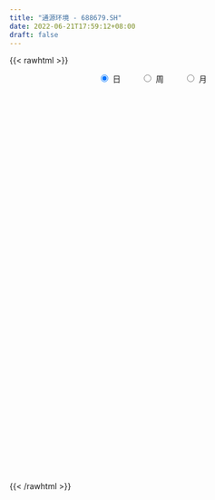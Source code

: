 ```yaml
---
title: "通源环境 - 688679.SH"
date: 2022-06-21T17:59:12+08:00
draft: false
---
```

{{< rawhtml >}}
    <div style="text-align: center">
        <label style="padding: 1rem;"><input style="margin-right: .5rem" type="radio" name="period" value="D" checked onclick="period_change(this)">日</label>
        <label style="padding: 1rem;"><input style="margin-right: .5rem" type="radio" name="period" value="W" onclick="period_change(this)">周</label>
        <label style="padding: 1rem;"><input style="margin-right: .5rem" type="radio" name="period" value="M" onclick="period_change(this)">月</label>
    </div>
    <div id="chart" style="height: 700px;"></div> 
    <script type="text/javascript">
        const D_v = [210421.75,141409.03,69163.29,59920.31,59890.1,43873.86,37596.3,35769.94,44585.38,20863.52,23689.23,18680.17,23020.24,21479.66,28678.52,22263.45,18392.09,14697.71,15498.28,21978.36,15554.16,14449.9,7567.28,10751.92,13869.45,31182.63,19318.74,17890.3,17299.1,10714.32,11448.35,10628.57,9254.75,13161.53,16269.56,19543.47,10636.14,10181.18,10940.44,42774.75,34049.39,52826.4,32880.69,25405.94,16676.42,18131.81,18466.68,10616.96,14693.81,19978.65,12815.43,51668.9,38217.1,26992.49,23115.31,46101.16,37328.39,25343.27,33399.04,29094.31,17939.21,13784.79,15456.77,16078.33,11734.24,15056.63,14569.37,15416.41,17504.71,16487.85,16310.69,7892.97,15695.67,10750.84,26997.11,33380.54,13766.02,16457.15,9647.1,12392.19,15103.77,13143.11,7084.81,34448.56,10305.05,8775.67,11846.86,10626.88,8715.14,9939.45,12169.17,11419.29,8902.23,6708.45,5914.62,6111.54,5717.4,5962.43,8317.52,11766.02,9796.05,6388.37,9453.16,20900.87,10143.77,12861.28,7979.85,12482.11,7646.17,10376.34,24337.0,11577.2,9269.64,7819.05,6152.76,13228.57,18226.63,14496.56,9274.21,12145.03,9297.87,7448.39,6480.9,6440.31,6967.69,4406.19,3695.57,5706.79,4482.47,7965.13,8458.3,10442.24,6005.87,10124.81,4881.64,8607.77,5810.54,8014.84,8736.85,10751.15,8140.99,6672.94,7330.86,5417.62,8251.6,6704.72,9399.3,7366.11,7217.54,5266.07,7685.77,8576.63,12641.67,9959.12,6493.37,7034.9,7323.81,8768.93,11108.6,14922.46,17175.13,10626.44,11228.79,9322.17,7304.96,8468.63,38111.17,19303.33,11931.37,15072.7,13052.61,14452.83,14872.14,11928.12,11119.21,32342.79,24151.61,12635.08,12543.54,13133.54,6269.8,26167.77,19365.23,18903.0,5511.07,7531.46,4393.07,6916.65,5281.09,6023.68,5180.88,3001.99,9253.96,3916.16,5904.77,3535.13,8730.31,4228.2,2589.08,3579.71,4798.65,7546.75,3197.41,5763.86,9365.56,4912.33,4379.49,3224.4,9903.53,4438.68,5061.47,10342.54,5542.14,8677.92,6443.72,6268.68,5987.09,8031.01,5445.94,8935.7,6099.46,5571.79,6191.28,4589.5,6888.5,8294.18,6658.19,5721.85,7884.0,5157.69,3870.17,5617.47,3091.65,4196.55,3907.13,4616.55,9536.91,6383.46,5716.58,6397.6,8749.55,5958.31,6206.57,3441.75,5414.55,4045.22,7335.39,9962.13,5871.97,5241.53,9077.89,6011.38,5011.49,3413.07,23657.74,9733.92,11007.56,7044.31,8655.89,7406.37,8270.45,5965.33,4618.64,5200.59,4633.04,6538.4,5280.44,7971.55,6743.45,4068.77,5429.16,3490.98,6944.1,6290.49,11622.37,14934.21,7968.7,9027.01,5795.38,6292.52,8141.14,3737.34,3636.72,3698.1,4410.9,3381.02,6482.97,7005.18,7663.43,6051.8,2962.29,6294.36,8018.2,7489.75,5016.17,6769.46,5983.76,4335.48,3491.47,5729.37,7290.14,6059.03,5896.58,3422.83,6764.15,7184.9,6398.33,5311.16,4816.61,4091.63,3773.19,3365.59,2427.41,2254.19,4224.35,2576.91,2808.01,3544.26,5592.19,5228.03,9268.82,6777.97,7629.51,3965.18,4089.32,3708.52,5266.94,2864.09,3155.37,3664.0,2696.37,2751.86,2305.05,1593.89,3147.71,1730.98,2649.23,3082.96,2780.73,3797.43,2626.67,3734.08,4525.59,4011.21,7315.33,12467.79,9152.15,4678.76,7132.99,4355.88,3079.25,7693.42,6761.82,6405.93,4647.28,3463.89,5450.48,3337.64]
const D_histogram = [0.0,-0.1882621083,-0.3291482374,-0.3868938003,-0.4320155513,-0.4307752188,-0.3887102243,-0.3721540674,-0.3952185782,-0.3803799125,-0.390196599,-0.366199591,-0.3239848407,-0.2437463304,-0.1343914791,-0.058162044,0.0145013412,0.0606657567,0.101702733,0.0950232444,0.0949456411,0.1000699925,0.1079581217,0.1213862026,0.1436877983,0.2026015698,0.2190098825,0.2010355122,0.1543366681,0.1076845624,0.0773017831,0.0764017772,0.0778996314,0.1093622975,0.1564313901,0.1817403614,0.1833732529,0.1837027786,0.1681013471,0.2029380201,0.2364671086,0.2866634974,0.3044549341,0.2715910548,0.2374372981,0.2043624766,0.1349413659,0.0747886647,0.0553369003,0.0616510877,0.0683271197,0.1315219697,0.1333553871,0.1263228947,0.1284922238,0.1723985652,0.1510637305,0.1368361642,0.052192408,0.0381359151,0.0019635493,-0.0366062275,-0.0503226186,-0.0744310764,-0.0672435633,-0.0457692746,-0.0169998887,-0.0208653615,-0.0104740022,-0.0248527817,-0.058413837,-0.0746639127,-0.1160560168,-0.1088691657,-0.0573226923,-0.0239399798,-0.0189536129,-0.0338982497,-0.0521782737,-0.0804061327,-0.1285223285,-0.1352347586,-0.1446921318,-0.2558763371,-0.3025175585,-0.3234389253,-0.3206620803,-0.2928737188,-0.2450924036,-0.2045949985,-0.1492598056,-0.1229230355,-0.0775717673,-0.0493065854,-0.0248236631,-0.0045764215,0.017708604,0.0407004702,0.0673045707,0.0952628948,0.0994129159,0.1086178733,0.1298337153,0.1609987201,0.1689574022,0.1609303388,0.1493194854,0.1510469519,0.1332582004,0.1230111539,0.120938785,0.1072305462,0.0573472526,0.0427957617,0.0293568275,0.0242727463,0.0386764046,0.0376479667,0.0326586848,0.0196303435,0.020070447,0.0014418997,-0.0083817797,-0.0236398408,-0.0382594511,-0.0375854216,-0.0298280105,-0.016693192,-0.00849654,0.0057672976,0.0205203444,0.023910866,0.0218618724,0.0062502539,-0.0100380708,-0.026511979,-0.0338818952,-0.0306148023,-0.0137621842,-0.014773563,-0.0211514691,-0.0349776981,-0.0673459394,-0.0718332413,-0.0590845329,-0.03606627,-0.0128411153,0.0099636581,0.0197995922,0.026051579,0.0417954569,0.0574626747,0.0804258692,0.0887060193,0.0884232368,0.0908829598,0.0685603066,0.0680945359,0.0671575651,0.0339124751,0.0452622383,0.0462126346,0.0551678228,0.0468470692,0.0318565636,0.0153133361,0.0362816354,0.0253345325,0.0204266622,0.0278110844,0.0360678201,0.0341454414,0.0443730633,0.0411571338,0.0219317059,0.037025688,0.0293587594,0.0390313867,0.0200473212,0.0057492859,-0.0099806269,0.0106153916,-0.0083890292,-0.0671532906,-0.0939978367,-0.1266558434,-0.1290481218,-0.1114127174,-0.0978493103,-0.1013660362,-0.0979421029,-0.0894859807,-0.0921549932,-0.090598068,-0.0888202386,-0.0810511184,-0.0805983144,-0.0826567426,-0.0700384488,-0.0538283232,-0.0520483989,-0.0631167827,-0.04513809,-0.0391489716,-0.0587683631,-0.062643768,-0.0537525075,-0.0410319901,-0.0111684397,0.0170509873,0.0459126213,0.0729209827,0.0933566643,0.1205140229,0.1304026131,0.13503365,0.1281606991,0.1256326383,0.1167395804,0.1110771243,0.1036541552,0.0952806061,0.0807894535,0.0560194774,0.0495902727,0.0548807115,0.0524363154,0.0438761475,0.0241733484,-0.0034502088,-0.0205425214,-0.0307294027,-0.0353458651,-0.0374246873,-0.0306987489,-0.0155458901,0.0079589533,0.0188557634,0.0180450144,0.0258519828,0.0341249568,0.0236714311,-0.0088744657,-0.0165268512,-0.0113285306,-0.0021513807,0.000747148,0.0167874794,0.036994832,0.0401632489,0.0477105964,0.0402674171,0.0371285815,0.0278330716,0.0565840079,0.0558532738,0.0429367717,0.0427451848,0.0159804082,0.0077500641,-0.0216346576,-0.0377999391,-0.0581476765,-0.0997011797,-0.1176789652,-0.1522163166,-0.1534939649,-0.1328700788,-0.1012115655,-0.0691710847,-0.0416040374,-0.0398891433,-0.0167244386,0.0142411418,0.0529076709,0.0814899222,0.0982384228,0.1039151619,0.0976506711,0.0884747146,0.0560552692,0.0374423935,0.0175245844,0.0092802302,0.0068490726,0.0024297591,-0.0113058585,-0.0269440596,-0.0575716347,-0.0933047869,-0.1001578626,-0.0978945858,-0.1210835343,-0.1606483976,-0.1518776171,-0.1358989695,-0.1076341601,-0.0729049903,-0.0453511296,-0.0210829616,-0.0115855067,-0.0022448656,0.0045984223,0.0024872575,0.00188856,0.0022649279,0.0006748495,0.0132502962,0.0072115751,-0.0012595498,-0.0203809667,-0.0119437664,-0.0147282007,-0.013517602,-0.0206846491,-0.0173635501,-0.0088795599,-0.001413136,-0.0185852199,-0.0234542759,-0.0796537587,-0.1234170603,-0.1421321048,-0.1585204283,-0.1339394067,-0.1057227252,-0.076465484,-0.0421718831,-0.0057850218,0.0140651644,0.0422613219,0.0658178649,0.0818906192,0.0813944712,0.0952426396,0.1043749937,0.114940355,0.1198444818,0.0900375455,0.0819513606,0.0768674264,0.0641839071,0.0644864872,0.07340384,0.0870860008,0.1283659884,0.149387507,0.1415908797,0.1228375379,0.0896235529,0.0699426077,0.0487672012,0.0308448779,0.0228506834,0.0099590556,0.0010326796,0.004629878,0.0069430136]
const D_fast = [0.0,-0.2353276353,-0.4585008239,-0.6129698368,-0.7660954756,-0.8725489479,-0.9276615094,-1.0041438694,-1.1260130248,-1.2062693371,-1.3136351734,-1.3811880631,-1.419969523,-1.4006675953,-1.3249106138,-1.2632216897,-1.1869329692,-1.1256021145,-1.0591394549,-1.0420631324,-1.0184043255,-0.9882624759,-0.9533848163,-0.9096101848,-0.8513866394,-0.7418224756,-0.6706616922,-0.6383771845,-0.6464918615,-0.6662228266,-0.6772801602,-0.6590797217,-0.6381069597,-0.5793037193,-0.4931267791,-0.4223827174,-0.3749065127,-0.3286512924,-0.3022273871,-0.216656209,-0.1240103435,-0.0021480802,0.0917570899,0.1267909743,0.1519965421,0.1700123398,0.1343265706,0.0928710355,0.0872534962,0.1089804555,0.1327382674,0.2288136099,0.2639858741,0.2885341053,0.3228264904,0.4098324732,0.4262635711,0.4462450458,0.3746493916,0.3701268774,0.334445399,0.2867240653,0.2604270196,0.2177107927,0.208087415,0.218119385,0.2426387987,0.2335569855,0.2413298443,0.2207378693,0.1725733548,0.137657301,0.0672511926,0.0472207523,0.0844365526,0.1118342702,0.1120822338,0.0886630346,0.0573384423,0.00900905,-0.0712377279,-0.1117588476,-0.1573892537,-0.3325425434,-0.4548131544,-0.5565942524,-0.6339829275,-0.6794129957,-0.6929047814,-0.703556126,-0.6855358845,-0.6899298733,-0.6639715468,-0.6480330113,-0.6297560048,-0.6106528685,-0.583940692,-0.5507737083,-0.5073434651,-0.4555694173,-0.4265661672,-0.3902067415,-0.3365324707,-0.2651177859,-0.2149197532,-0.1827142319,-0.156995214,-0.1175060094,-0.1019802109,-0.0814744689,-0.0533121415,-0.0402127438,-0.0757592243,-0.0796117748,-0.0857115021,-0.0847273967,-0.0606546373,-0.0522710834,-0.0490956942,-0.0572164496,-0.0517587344,-0.0700268067,-0.0819459311,-0.1031139524,-0.1272984254,-0.1360207513,-0.1357203428,-0.1267588223,-0.1206863054,-0.1049806434,-0.0850975105,-0.0757292724,-0.0723127979,-0.0863618529,-0.1051596953,-0.1282615982,-0.1441019882,-0.1484885959,-0.1350765239,-0.1397812934,-0.1514470668,-0.1740177204,-0.2232224465,-0.2456680587,-0.2476904835,-0.2336887881,-0.2136739123,-0.1883782243,-0.1735923921,-0.1608275106,-0.1346347685,-0.1046018821,-0.0615322202,-0.0310755653,-0.0092525386,0.0159279243,0.0107453477,0.0273032111,0.0431556316,0.0183886604,0.0410539831,0.0535575381,0.0763046819,0.0796956957,0.072669331,0.0599544375,0.0899931456,0.0853796759,0.0855784712,0.0999156644,0.1171893552,0.1238033368,0.1451242245,0.1521975785,0.1384550771,0.1628054811,0.1624782423,0.1819087163,0.1679364812,0.1550757673,0.1368506978,0.1601005642,0.1389988861,0.063446302,0.0131022968,-0.0512196708,-0.0858739796,-0.0960917546,-0.1069906751,-0.13584891,-0.1569105024,-0.1708258754,-0.1965336363,-0.217626228,-0.2380534582,-0.2505471177,-0.2702438923,-0.2929665061,-0.2978578246,-0.2951047798,-0.3063369552,-0.3331845347,-0.3264903644,-0.3302884889,-0.3645999712,-0.3841363181,-0.3886831845,-0.3862206647,-0.3591492242,-0.3266670503,-0.286327261,-0.241088654,-0.1973138062,-0.1400279419,-0.0975386985,-0.0591492491,-0.0339820253,-0.0051019265,0.0151899107,0.0372967358,0.0557873054,0.0712339078,0.0769401187,0.0661750119,0.0721433754,0.0911539921,0.1018186748,0.1042275438,0.0905680818,0.0620819724,0.0398540294,0.0219847975,0.0085318687,-0.0029031252,-0.003851874,0.0074145122,0.0329090939,0.0485198448,0.0522203495,0.0664903135,0.0832945268,0.0787588588,0.0439943457,0.0322102474,0.0345764353,0.04321574,0.0463010558,0.0665382569,0.0959943176,0.1092035467,0.1286785433,0.1313022183,0.137445528,0.1351082861,0.1780052243,0.1912378087,0.1890554995,0.1995502088,0.1767805342,0.1704877062,0.1356943201,0.1100790538,0.0751943972,0.0087155991,-0.0386819276,-0.1112733582,-0.1509244977,-0.1635181313,-0.1571625094,-0.1424147998,-0.1252487618,-0.1335061536,-0.1145225585,-0.0799966927,-0.0281032458,0.0208514861,0.0621595924,0.0938151219,0.1119632989,0.1249060211,0.1065003929,0.0972481157,0.0817114527,0.075787156,0.0750682665,0.0712563928,0.0546943106,0.0323200946,-0.0127003892,-0.0717597381,-0.1036522794,-0.1258626491,-0.1793224811,-0.2590494438,-0.2882480676,-0.3062441624,-0.304887893,-0.2883849708,-0.2721688926,-0.2531714649,-0.2465703867,-0.2377909621,-0.2297980685,-0.231287419,-0.2314139765,-0.2304713765,-0.2318927427,-0.2160047219,-0.2202405492,-0.2290265616,-0.2532432201,-0.2477919615,-0.2542584459,-0.2564272476,-0.268765457,-0.2697852455,-0.2635211454,-0.2564080055,-0.2782263943,-0.2889590193,-0.3650719418,-0.4396895085,-0.4939375791,-0.5499560097,-0.5588598398,-0.5570738395,-0.5469329694,-0.5231823393,-0.4882417335,-0.4648752562,-0.4261137682,-0.3861027589,-0.3495573498,-0.32970488,-0.2920460517,-0.2568199492,-0.2175194991,-0.1826542519,-0.1899518018,-0.1775501465,-0.1634172241,-0.1600547666,-0.1436305647,-0.116362252,-0.0809085909,-0.0075371062,0.050831289,0.0784323817,0.0903884244,0.0795803276,0.0773850343,0.0684014281,0.0581903244,0.0559088006,0.0455069367,0.0368387307,0.0415933985,0.0456422876]
const D_slow = [0.0,-0.0470655271,-0.1293525864,-0.2260760365,-0.3340799243,-0.441773729,-0.5389512851,-0.631989802,-0.7307944465,-0.8258894246,-0.9234385744,-1.0149884721,-1.0959846823,-1.1569212649,-1.1905191347,-1.2050596457,-1.2014343104,-1.1862678712,-1.1608421879,-1.1370863768,-1.1133499666,-1.0883324684,-1.061342938,-1.0309963874,-0.9950744378,-0.9444240453,-0.8896715747,-0.8394126967,-0.8008285296,-0.773907389,-0.7545819433,-0.735481499,-0.7160065911,-0.6886660167,-0.6495581692,-0.6041230789,-0.5582797656,-0.512354071,-0.4703287342,-0.4195942292,-0.360477452,-0.2888115777,-0.2126978442,-0.1448000805,-0.085440756,-0.0343501368,-0.0006147953,0.0180823709,0.0319165959,0.0473293678,0.0644111478,0.0972916402,0.130630487,0.1622112106,0.1943342666,0.2374339079,0.2751998405,0.3094088816,0.3224569836,0.3319909624,0.3324818497,0.3233302928,0.3107496382,0.2921418691,0.2753309782,0.2638886596,0.2596386874,0.254422347,0.2518038465,0.245590651,0.2309871918,0.2123212136,0.1833072094,0.156089918,0.1417592449,0.13577425,0.1310358468,0.1225612843,0.1095167159,0.0894151827,0.0572846006,0.023475911,-0.012697122,-0.0766662063,-0.1522955959,-0.2331553272,-0.3133208473,-0.386539277,-0.4478123778,-0.4989611275,-0.5362760789,-0.5670068377,-0.5863997796,-0.5987264259,-0.6049323417,-0.606076447,-0.601649296,-0.5914741785,-0.5746480358,-0.5508323121,-0.5259790831,-0.4988246148,-0.466366186,-0.426116506,-0.3838771554,-0.3436445707,-0.3063146994,-0.2685529614,-0.2352384113,-0.2044856228,-0.1742509266,-0.14744329,-0.1331064769,-0.1224075364,-0.1150683296,-0.109000143,-0.0993310419,-0.0899190502,-0.081754379,-0.0768467931,-0.0718291814,-0.0714687064,-0.0735641513,-0.0794741116,-0.0890389743,-0.0984353297,-0.1058923324,-0.1100656303,-0.1121897654,-0.110747941,-0.1056178549,-0.0996401384,-0.0941746703,-0.0926121068,-0.0951216245,-0.1017496192,-0.110220093,-0.1178737936,-0.1213143397,-0.1250077304,-0.1302955977,-0.1390400222,-0.1558765071,-0.1738348174,-0.1886059506,-0.1976225181,-0.2008327969,-0.1983418824,-0.1933919844,-0.1868790896,-0.1764302254,-0.1620645567,-0.1419580894,-0.1197815846,-0.0976757754,-0.0749550354,-0.0578149588,-0.0407913248,-0.0240019335,-0.0155238148,-0.0042082552,0.0073449035,0.0211368592,0.0328486265,0.0408127674,0.0446411014,0.0537115102,0.0600451434,0.0651518089,0.07210458,0.081121535,0.0896578954,0.1007511612,0.1110404447,0.1165233712,0.1257797932,0.133119483,0.1428773297,0.14788916,0.1493264814,0.1468313247,0.1494851726,0.1473879153,0.1305995926,0.1071001335,0.0754361726,0.0431741422,0.0153209628,-0.0091413648,-0.0344828738,-0.0589683995,-0.0813398947,-0.104378643,-0.12702816,-0.1492332196,-0.1694959993,-0.1896455779,-0.2103097635,-0.2278193757,-0.2412764565,-0.2542885563,-0.2700677519,-0.2813522744,-0.2911395173,-0.3058316081,-0.3214925501,-0.334930677,-0.3451886745,-0.3479807845,-0.3437180376,-0.3322398823,-0.3140096366,-0.2906704705,-0.2605419648,-0.2279413116,-0.1941828991,-0.1621427243,-0.1307345647,-0.1015496697,-0.0737803886,-0.0478668498,-0.0240466983,-0.0038493349,0.0101555345,0.0225531027,0.0362732805,0.0493823594,0.0603513963,0.0663947334,0.0655321812,0.0603965508,0.0527142002,0.0438777339,0.034521562,0.0268468748,0.0229604023,0.0249501406,0.0296640815,0.0341753351,0.0406383308,0.04916957,0.0550874277,0.0528688113,0.0487370985,0.0459049659,0.0453671207,0.0455539077,0.0497507776,0.0589994856,0.0690402978,0.0809679469,0.0910348012,0.1003169465,0.1072752145,0.1214212164,0.1353845349,0.1461187278,0.156805024,0.160800126,0.1627376421,0.1573289777,0.1478789929,0.1333420738,0.1084167788,0.0789970375,0.0409429584,0.0025694672,-0.0306480525,-0.0559509439,-0.0732437151,-0.0836447244,-0.0936170103,-0.0977981199,-0.0942378345,-0.0810109167,-0.0606384362,-0.0360788305,-0.01010004,0.0143126278,0.0364313065,0.0504451238,0.0598057221,0.0641868683,0.0665069258,0.068219194,0.0688266337,0.0660001691,0.0592641542,0.0448712455,0.0215450488,-0.0034944168,-0.0279680633,-0.0582389469,-0.0984010463,-0.1363704505,-0.1703451929,-0.1972537329,-0.2154799805,-0.2268177629,-0.2320885033,-0.23498488,-0.2355460964,-0.2343964908,-0.2337746765,-0.2333025365,-0.2327363045,-0.2325675921,-0.2292550181,-0.2274521243,-0.2277670118,-0.2328622534,-0.235848195,-0.2395302452,-0.2429096457,-0.248080808,-0.2524216955,-0.2546415855,-0.2549948695,-0.2596411744,-0.2655047434,-0.2854181831,-0.3162724482,-0.3518054744,-0.3914355814,-0.4249204331,-0.4513511144,-0.4704674854,-0.4810104562,-0.4824567116,-0.4789404205,-0.4683750901,-0.4519206238,-0.431447969,-0.4110993512,-0.3872886913,-0.3611949429,-0.3324598541,-0.3024987337,-0.2799893473,-0.2595015072,-0.2402846505,-0.2242386738,-0.208117052,-0.189766092,-0.1679945918,-0.1359030946,-0.0985562179,-0.063158498,-0.0324491135,-0.0100432253,0.0074424266,0.0196342269,0.0273454464,0.0330581173,0.0355478812,0.0358060511,0.0369635206,0.038699274]
const D_data = [['2020-12-25', 18.0, 19.02, 17.02, 22.8],['2020-12-28', 18.0, 16.07, 15.96, 18.18],['2020-12-29', 15.8, 15.55, 15.22, 16.09],['2020-12-30', 15.61, 15.74, 15.55, 16.25],['2020-12-31', 15.7, 15.25, 15.25, 15.88],['2021-01-04', 15.32, 15.31, 14.91, 15.42],['2021-01-05', 15.21, 15.54, 15.08, 15.7],['2021-01-06', 15.53, 14.99, 14.88, 15.53],['2021-01-07', 14.93, 14.07, 13.89, 15.0],['2021-01-08', 14.09, 14.1, 13.82, 14.35],['2021-01-11', 14.14, 13.37, 13.28, 14.14],['2021-01-12', 13.24, 13.39, 13.24, 13.63],['2021-01-13', 13.51, 13.37, 13.35, 13.74],['2021-01-14', 13.37, 13.79, 13.25, 13.94],['2021-01-15', 13.77, 14.35, 13.64, 14.48],['2021-01-18', 14.16, 14.19, 14.01, 14.45],['2021-01-19', 14.29, 14.36, 14.14, 14.43],['2021-01-20', 14.36, 14.21, 14.12, 14.43],['2021-01-21', 14.22, 14.28, 14.13, 14.37],['2021-01-22', 14.3, 13.69, 13.62, 14.33],['2021-01-25', 13.67, 13.67, 13.42, 13.8],['2021-01-26', 13.6, 13.67, 13.6, 14.09],['2021-01-27', 13.6, 13.67, 13.6, 13.88],['2021-01-28', 13.64, 13.74, 13.57, 14.01],['2021-01-29', 13.8, 13.91, 13.67, 13.93],['2021-02-01', 13.86, 14.59, 13.86, 14.86],['2021-02-02', 14.55, 14.3, 14.25, 14.65],['2021-02-03', 14.38, 13.91, 13.76, 14.38],['2021-02-04', 13.9, 13.4, 13.11, 13.9],['2021-02-05', 13.51, 13.14, 13.1, 13.58],['2021-02-08', 13.13, 13.1, 13.03, 13.32],['2021-02-09', 13.11, 13.34, 13.06, 13.38],['2021-02-10', 13.34, 13.33, 13.2, 13.44],['2021-02-18', 13.4, 13.77, 13.4, 13.79],['2021-02-19', 13.69, 14.19, 13.69, 14.23],['2021-02-22', 14.25, 14.16, 14.1, 14.56],['2021-02-23', 14.1, 14.0, 13.92, 14.18],['2021-02-24', 14.0, 14.06, 13.98, 14.34],['2021-02-25', 14.06, 13.89, 13.88, 14.2],['2021-02-26', 13.98, 14.66, 13.9, 15.1],['2021-03-01', 14.72, 14.95, 14.72, 15.3],['2021-03-02', 15.04, 15.55, 15.02, 15.87],['2021-03-03', 15.4, 15.53, 15.1, 15.8],['2021-03-04', 15.33, 15.06, 15.03, 15.67],['2021-03-05', 15.05, 15.05, 14.88, 15.19],['2021-03-08', 15.0, 15.05, 15.0, 15.34],['2021-03-09', 15.08, 14.45, 14.22, 15.15],['2021-03-10', 14.72, 14.3, 14.27, 14.84],['2021-03-11', 14.35, 14.65, 14.24, 14.69],['2021-03-12', 14.65, 14.99, 14.55, 15.38],['2021-03-15', 14.86, 15.09, 14.68, 15.12],['2021-03-16', 15.09, 16.08, 15.05, 16.43],['2021-03-17', 16.14, 15.61, 15.54, 16.29],['2021-03-18', 15.67, 15.61, 15.49, 15.91],['2021-03-19', 15.56, 15.84, 15.56, 16.12],['2021-03-22', 15.98, 16.64, 15.72, 16.87],['2021-03-23', 16.53, 16.05, 15.85, 16.54],['2021-03-24', 15.87, 16.2, 15.87, 16.55],['2021-03-25', 16.26, 15.17, 15.15, 16.38],['2021-03-26', 15.16, 15.87, 15.16, 15.99],['2021-03-29', 15.83, 15.52, 15.37, 16.05],['2021-03-30', 15.45, 15.32, 15.12, 15.55],['2021-03-31', 15.33, 15.5, 15.25, 15.76],['2021-04-01', 15.35, 15.26, 15.11, 15.7],['2021-04-02', 15.26, 15.59, 15.13, 15.59],['2021-04-06', 15.59, 15.84, 15.5, 15.97],['2021-04-07', 15.85, 16.08, 15.75, 16.13],['2021-04-08', 16.08, 15.76, 15.66, 16.18],['2021-04-09', 15.81, 15.98, 15.4, 16.27],['2021-04-12', 16.16, 15.68, 15.55, 16.25],['2021-04-13', 15.57, 15.31, 15.07, 15.8],['2021-04-14', 15.44, 15.37, 15.18, 15.48],['2021-04-15', 15.31, 14.85, 14.79, 15.33],['2021-04-16', 14.91, 15.3, 14.91, 15.31],['2021-04-19', 15.38, 15.97, 15.25, 16.19],['2021-04-20', 16.0, 15.96, 15.91, 16.43],['2021-04-21', 15.7, 15.71, 15.66, 16.0],['2021-04-22', 15.8, 15.43, 15.33, 15.85],['2021-04-23', 15.43, 15.28, 15.19, 15.64],['2021-04-26', 15.22, 14.99, 14.9, 15.28],['2021-04-27', 14.94, 14.46, 14.33, 14.95],['2021-04-28', 14.48, 14.73, 14.48, 14.87],['2021-04-29', 14.73, 14.54, 14.48, 14.73],['2021-04-30', 13.2, 12.77, 12.62, 13.63],['2021-05-06', 12.79, 12.91, 12.66, 13.11],['2021-05-07', 12.92, 12.77, 12.71, 13.02],['2021-05-10', 12.76, 12.72, 12.58, 12.88],['2021-05-11', 12.72, 12.82, 12.59, 12.88],['2021-05-12', 12.88, 13.0, 12.84, 13.04],['2021-05-13', 13.0, 12.9, 12.82, 13.03],['2021-05-14', 12.89, 13.13, 12.89, 13.18],['2021-05-17', 13.0, 12.8, 12.7, 13.02],['2021-05-18', 12.79, 13.07, 12.71, 13.09],['2021-05-19', 13.05, 12.92, 12.87, 13.12],['2021-05-20', 12.9, 12.9, 12.76, 12.98],['2021-05-21', 12.85, 12.87, 12.8, 13.03],['2021-05-24', 12.78, 12.93, 12.78, 13.07],['2021-05-25', 12.91, 13.0, 12.89, 13.03],['2021-05-26', 13.0, 13.14, 12.97, 13.24],['2021-05-27', 13.14, 13.29, 13.14, 13.31],['2021-05-28', 13.26, 13.08, 13.01, 13.33],['2021-05-31', 13.15, 13.19, 13.05, 13.29],['2021-06-01', 13.19, 13.45, 13.18, 13.5],['2021-06-02', 13.46, 13.77, 13.4, 14.04],['2021-06-03', 13.63, 13.66, 13.56, 13.9],['2021-06-04', 13.49, 13.54, 13.35, 13.75],['2021-06-07', 13.37, 13.52, 13.37, 13.57],['2021-06-08', 13.43, 13.74, 13.37, 13.9],['2021-06-09', 13.74, 13.53, 13.51, 13.74],['2021-06-10', 13.51, 13.62, 13.49, 13.76],['2021-06-11', 13.6, 13.76, 13.6, 14.01],['2021-06-15', 13.78, 13.64, 13.61, 14.0],['2021-06-16', 13.51, 13.06, 13.01, 13.54],['2021-06-17', 13.09, 13.35, 13.06, 13.43],['2021-06-18', 13.27, 13.3, 13.19, 13.34],['2021-06-21', 13.32, 13.36, 13.25, 13.42],['2021-06-22', 13.4, 13.64, 13.22, 13.9],['2021-06-23', 13.64, 13.5, 13.39, 13.72],['2021-06-24', 13.55, 13.45, 13.36, 13.55],['2021-06-25', 13.38, 13.31, 13.2, 13.38],['2021-06-28', 13.26, 13.45, 13.25, 13.51],['2021-06-29', 13.46, 13.16, 13.1, 13.47],['2021-06-30', 13.12, 13.18, 13.1, 13.31],['2021-07-01', 13.18, 13.02, 13.0, 13.23],['2021-07-02', 13.12, 12.91, 12.9, 13.12],['2021-07-05', 12.86, 13.02, 12.82, 13.05],['2021-07-06', 13.05, 13.09, 12.96, 13.12],['2021-07-07', 13.09, 13.18, 13.01, 13.23],['2021-07-08', 13.2, 13.15, 13.12, 13.25],['2021-07-09', 13.11, 13.27, 12.98, 13.3],['2021-07-12', 13.21, 13.35, 13.21, 13.37],['2021-07-13', 13.32, 13.26, 13.13, 13.35],['2021-07-14', 13.27, 13.2, 13.09, 13.32],['2021-07-15', 13.1, 12.98, 12.77, 13.17],['2021-07-16', 13.03, 12.87, 12.86, 13.1],['2021-07-19', 12.86, 12.75, 12.63, 12.87],['2021-07-20', 12.66, 12.76, 12.57, 12.76],['2021-07-21', 12.8, 12.84, 12.77, 12.96],['2021-07-22', 12.81, 13.03, 12.78, 13.18],['2021-07-23', 12.99, 12.82, 12.71, 13.18],['2021-07-26', 12.82, 12.7, 12.52, 12.86],['2021-07-27', 12.76, 12.51, 12.42, 12.78],['2021-07-28', 12.45, 12.09, 12.01, 12.49],['2021-07-29', 12.21, 12.26, 12.05, 12.35],['2021-07-30', 12.21, 12.42, 12.11, 12.54],['2021-08-02', 12.5, 12.58, 12.29, 12.62],['2021-08-03', 12.52, 12.66, 12.52, 12.72],['2021-08-04', 12.67, 12.75, 12.56, 12.77],['2021-08-05', 12.69, 12.66, 12.56, 12.7],['2021-08-06', 12.66, 12.65, 12.56, 12.66],['2021-08-09', 12.53, 12.83, 12.53, 12.88],['2021-08-10', 12.85, 12.93, 12.83, 12.99],['2021-08-11', 12.92, 13.16, 12.92, 13.24],['2021-08-12', 13.18, 13.11, 13.0, 13.22],['2021-08-13', 13.09, 13.08, 12.98, 13.16],['2021-08-16', 13.08, 13.18, 13.03, 13.24],['2021-08-17', 13.2, 12.87, 12.82, 13.2],['2021-08-18', 12.92, 13.13, 12.92, 13.21],['2021-08-19', 13.11, 13.17, 13.11, 13.32],['2021-08-20', 13.0, 12.71, 12.61, 13.0],['2021-08-23', 12.77, 13.24, 12.75, 13.29],['2021-08-24', 13.24, 13.18, 13.09, 13.29],['2021-08-25', 13.18, 13.35, 13.12, 13.41],['2021-08-26', 13.26, 13.18, 13.09, 13.3],['2021-08-27', 13.18, 13.07, 12.98, 13.19],['2021-08-30', 13.02, 12.99, 12.89, 13.18],['2021-08-31', 13.09, 13.5, 13.09, 13.68],['2021-09-01', 13.42, 13.16, 12.99, 13.5],['2021-09-02', 13.16, 13.22, 13.02, 13.35],['2021-09-03', 13.22, 13.41, 13.15, 13.44],['2021-09-06', 13.49, 13.5, 13.32, 13.61],['2021-09-07', 13.51, 13.43, 13.35, 13.58],['2021-09-08', 13.46, 13.65, 13.41, 13.65],['2021-09-09', 13.63, 13.55, 13.48, 13.69],['2021-09-10', 13.58, 13.33, 13.28, 13.59],['2021-09-13', 13.43, 13.79, 13.43, 13.95],['2021-09-14', 13.99, 13.57, 13.57, 14.14],['2021-09-15', 13.46, 13.84, 13.46, 13.89],['2021-09-16', 13.79, 13.5, 13.5, 13.87],['2021-09-17', 13.51, 13.5, 13.23, 13.56],['2021-09-22', 13.45, 13.42, 13.27, 13.45],['2021-09-23', 13.4, 13.91, 13.4, 13.97],['2021-09-24', 13.95, 13.44, 13.4, 13.95],['2021-09-27', 13.46, 12.72, 12.66, 13.53],['2021-09-28', 12.76, 12.84, 12.65, 12.89],['2021-09-29', 12.81, 12.53, 12.52, 12.81],['2021-09-30', 12.57, 12.72, 12.5, 12.75],['2021-10-08', 12.78, 12.92, 12.78, 13.02],['2021-10-11', 12.92, 12.87, 12.72, 12.96],['2021-10-12', 12.82, 12.6, 12.55, 12.89],['2021-10-13', 12.55, 12.6, 12.46, 12.68],['2021-10-14', 12.66, 12.61, 12.5, 12.7],['2021-10-15', 12.62, 12.4, 12.22, 12.67],['2021-10-18', 12.39, 12.36, 12.26, 12.4],['2021-10-19', 12.38, 12.28, 12.23, 12.38],['2021-10-20', 12.27, 12.29, 12.24, 12.33],['2021-10-21', 12.29, 12.13, 12.05, 12.3],['2021-10-22', 12.13, 12.0, 11.96, 12.14],['2021-10-25', 11.98, 12.12, 11.9, 12.13],['2021-10-26', 12.15, 12.16, 12.11, 12.28],['2021-10-27', 12.2, 11.95, 11.87, 12.2],['2021-10-28', 12.08, 11.68, 11.56, 12.08],['2021-10-29', 11.68, 11.98, 11.68, 11.99],['2021-11-01', 11.55, 11.82, 11.55, 11.88],['2021-11-02', 11.82, 11.38, 11.34, 11.87],['2021-11-03', 11.34, 11.42, 11.26, 11.45],['2021-11-04', 11.31, 11.5, 11.31, 11.56],['2021-11-05', 11.58, 11.52, 11.43, 11.64],['2021-11-08', 11.64, 11.78, 11.58, 12.04],['2021-11-09', 11.79, 11.87, 11.78, 11.93],['2021-11-10', 11.93, 12.01, 11.76, 12.07],['2021-11-11', 12.1, 12.14, 11.93, 12.34],['2021-11-12', 12.14, 12.21, 11.94, 12.25],['2021-11-15', 12.23, 12.47, 12.15, 12.47],['2021-11-16', 12.4, 12.42, 12.28, 12.54],['2021-11-17', 12.34, 12.47, 12.3, 12.52],['2021-11-18', 12.5, 12.4, 12.23, 12.52],['2021-11-19', 12.5, 12.51, 12.3, 12.59],['2021-11-22', 12.57, 12.48, 12.43, 12.57],['2021-11-23', 12.55, 12.56, 12.48, 12.67],['2021-11-24', 12.5, 12.58, 12.47, 12.64],['2021-11-25', 12.43, 12.6, 12.4, 12.68],['2021-11-26', 12.51, 12.53, 12.51, 12.66],['2021-11-29', 12.39, 12.35, 12.19, 12.49],['2021-11-30', 12.35, 12.54, 12.33, 12.57],['2021-12-01', 12.54, 12.73, 12.44, 12.75],['2021-12-02', 12.69, 12.69, 12.55, 12.73],['2021-12-03', 12.69, 12.63, 12.51, 12.71],['2021-12-06', 12.64, 12.45, 12.35, 12.85],['2021-12-07', 12.4, 12.24, 12.13, 12.54],['2021-12-08', 12.3, 12.25, 12.22, 12.35],['2021-12-09', 12.22, 12.25, 12.18, 12.32],['2021-12-10', 12.25, 12.26, 12.21, 12.34],['2021-12-13', 12.26, 12.25, 12.18, 12.32],['2021-12-14', 12.21, 12.35, 12.17, 12.4],['2021-12-15', 12.38, 12.5, 12.32, 12.53],['2021-12-16', 12.5, 12.71, 12.5, 12.75],['2021-12-17', 12.71, 12.66, 12.5, 12.71],['2021-12-20', 12.63, 12.56, 12.51, 12.67],['2021-12-21', 12.75, 12.71, 12.55, 12.75],['2021-12-22', 12.75, 12.79, 12.67, 12.83],['2021-12-23', 12.82, 12.58, 12.49, 12.82],['2021-12-24', 12.51, 12.2, 12.17, 12.6],['2021-12-27', 12.32, 12.4, 12.12, 12.44],['2021-12-28', 12.44, 12.55, 12.36, 12.63],['2021-12-29', 12.45, 12.64, 12.42, 12.68],['2021-12-30', 12.66, 12.6, 12.6, 12.71],['2021-12-31', 12.69, 12.83, 12.67, 13.03],['2022-01-04', 12.95, 13.01, 12.78, 13.06],['2022-01-05', 13.06, 12.9, 12.8, 13.06],['2022-01-06', 12.91, 13.03, 12.89, 13.16],['2022-01-07', 13.13, 12.89, 12.87, 13.3],['2022-01-10', 12.81, 12.96, 12.71, 12.99],['2022-01-11', 13.07, 12.89, 12.87, 13.09],['2022-01-12', 12.99, 13.47, 12.9, 13.59],['2022-01-13', 13.49, 13.24, 13.2, 13.5],['2022-01-14', 13.32, 13.11, 13.03, 13.33],['2022-01-17', 13.11, 13.29, 13.02, 13.33],['2022-01-18', 13.45, 12.93, 12.93, 13.45],['2022-01-19', 13.04, 13.1, 12.94, 13.15],['2022-01-20', 13.33, 12.75, 12.72, 13.33],['2022-01-21', 12.71, 12.79, 12.6, 12.88],['2022-01-24', 12.87, 12.62, 12.54, 12.87],['2022-01-25', 12.75, 12.14, 12.12, 12.76],['2022-01-26', 12.14, 12.2, 12.0, 12.27],['2022-01-27', 12.2, 11.75, 11.66, 12.2],['2022-01-28', 11.68, 11.95, 11.68, 12.1],['2022-02-07', 11.91, 12.16, 11.85, 12.34],['2022-02-08', 12.06, 12.34, 12.06, 12.35],['2022-02-09', 12.39, 12.44, 12.26, 12.45],['2022-02-10', 12.53, 12.49, 12.37, 12.62],['2022-02-11', 12.4, 12.2, 12.2, 12.5],['2022-02-14', 12.31, 12.5, 12.26, 12.67],['2022-02-15', 12.47, 12.73, 12.47, 12.75],['2022-02-16', 12.84, 13.03, 12.55, 13.15],['2022-02-17', 13.0, 13.13, 12.97, 13.35],['2022-02-18', 13.0, 13.17, 12.87, 13.18],['2022-02-21', 13.17, 13.17, 13.05, 13.32],['2022-02-22', 13.22, 13.1, 12.88, 13.22],['2022-02-23', 13.21, 13.1, 12.92, 13.22],['2022-02-24', 13.13, 12.76, 12.65, 13.23],['2022-02-25', 12.98, 12.84, 12.74, 13.04],['2022-02-28', 12.84, 12.75, 12.6, 13.06],['2022-03-01', 12.75, 12.84, 12.71, 12.95],['2022-03-02', 12.8, 12.9, 12.8, 12.95],['2022-03-03', 12.99, 12.87, 12.79, 13.0],['2022-03-04', 12.81, 12.71, 12.58, 12.86],['2022-03-07', 12.76, 12.6, 12.52, 12.8],['2022-03-08', 12.56, 12.26, 12.26, 12.69],['2022-03-09', 12.48, 11.96, 11.7, 12.48],['2022-03-10', 12.14, 12.13, 12.05, 12.3],['2022-03-11', 12.12, 12.15, 11.75, 12.19],['2022-03-14', 12.11, 11.68, 11.62, 12.11],['2022-03-15', 11.61, 11.18, 11.15, 11.69],['2022-03-16', 11.38, 11.56, 11.12, 11.62],['2022-03-17', 11.62, 11.58, 11.51, 11.75],['2022-03-18', 11.57, 11.73, 11.57, 11.82],['2022-03-21', 11.73, 11.88, 11.64, 11.93],['2022-03-22', 11.81, 11.88, 11.73, 11.98],['2022-03-23', 11.88, 11.92, 11.8, 12.01],['2022-03-24', 11.85, 11.78, 11.6, 11.86],['2022-03-25', 11.78, 11.79, 11.66, 11.84],['2022-03-28', 11.8, 11.77, 11.61, 11.89],['2022-03-29', 11.8, 11.64, 11.52, 11.8],['2022-03-30', 11.68, 11.62, 11.59, 11.71],['2022-03-31', 11.54, 11.6, 11.54, 11.75],['2022-04-01', 11.6, 11.54, 11.45, 11.63],['2022-04-06', 11.64, 11.72, 11.56, 11.84],['2022-04-07', 11.68, 11.48, 11.41, 11.74],['2022-04-08', 11.54, 11.38, 11.2, 11.58],['2022-04-11', 11.38, 11.13, 11.06, 11.38],['2022-04-12', 11.13, 11.4, 11.03, 11.48],['2022-04-13', 11.48, 11.23, 11.15, 11.48],['2022-04-14', 11.25, 11.23, 11.19, 11.32],['2022-04-15', 11.13, 11.06, 10.92, 11.2],['2022-04-18', 10.88, 11.13, 10.82, 11.15],['2022-04-19', 10.99, 11.18, 10.99, 11.23],['2022-04-20', 11.26, 11.17, 11.05, 11.32],['2022-04-21', 11.05, 10.79, 10.7, 11.21],['2022-04-22', 10.73, 10.83, 10.54, 10.87],['2022-04-25', 10.64, 9.94, 9.86, 10.7],['2022-04-26', 9.96, 9.7, 9.51, 10.12],['2022-04-27', 9.51, 9.69, 9.18, 9.73],['2022-04-28', 9.69, 9.45, 9.31, 9.79],['2022-04-29', 9.6, 9.81, 9.56, 9.85],['2022-05-05', 9.89, 9.84, 9.72, 10.03],['2022-05-06', 9.81, 9.87, 9.15, 9.95],['2022-05-09', 9.66, 9.99, 9.66, 10.12],['2022-05-10', 9.81, 10.12, 9.74, 10.12],['2022-05-11', 10.12, 10.0, 10.0, 10.27],['2022-05-12', 10.0, 10.19, 9.98, 10.2],['2022-05-13', 10.18, 10.25, 10.06, 10.36],['2022-05-16', 10.38, 10.26, 10.21, 10.38],['2022-05-17', 10.39, 10.1, 9.99, 10.39],['2022-05-18', 10.18, 10.33, 10.15, 10.47],['2022-05-19', 10.22, 10.36, 10.2, 10.43],['2022-05-20', 10.27, 10.47, 10.27, 10.51],['2022-05-23', 10.32, 10.49, 10.32, 10.54],['2022-05-24', 10.3, 10.03, 10.02, 10.54],['2022-05-25', 10.08, 10.23, 10.0, 10.25],['2022-05-26', 10.33, 10.26, 10.07, 10.4],['2022-05-27', 10.47, 10.14, 10.14, 10.47],['2022-05-30', 10.32, 10.29, 10.12, 10.42],['2022-05-31', 10.39, 10.45, 10.23, 10.46],['2022-06-01', 10.42, 10.61, 10.22, 10.77],['2022-06-02', 10.68, 11.17, 10.56, 11.19],['2022-06-06', 11.18, 11.18, 11.09, 11.37],['2022-06-07', 11.28, 10.96, 10.87, 11.28],['2022-06-08', 10.78, 10.85, 10.66, 10.95],['2022-06-09', 11.11, 10.61, 10.58, 11.11],['2022-06-10', 10.55, 10.7, 10.55, 10.73],['2022-06-13', 10.55, 10.62, 10.5, 10.74],['2022-06-14', 10.56, 10.59, 10.37, 10.61],['2022-06-15', 10.59, 10.67, 10.59, 10.76],['2022-06-16', 10.55, 10.57, 10.51, 10.74],['2022-06-17', 10.56, 10.57, 10.33, 10.63],['2022-06-20', 10.5, 10.72, 10.5, 10.78],['2022-06-21', 10.79, 10.73, 10.62, 10.8]]
const W_v = [210421.75,330382.73,182689.0,115547.82,92829.89,62192.71,96405.09,31331.67,29431.09,94075.98,161838.84,81887.91,152809.23,171266.17,74993.34,62547.12,67138.02,100247.92,82172.44,19080.72,53297.5,39056.13,41559.42,59747.45,62821.47,34818.65,67371.0,36635.16,26256.15,39912.86,41921.15,35814.01,35953.74,45356.56,49158.7,55657.49,92887.2,65424.91,94806.56,51802.8,36338.6,6916.65,28741.6,26314.57,21711.6,27645.64,35288.36,35408.42,32244.17,32152.22,25620.98,28640.6,33028.61,30199.04,26202.77,52823.78,37342.35,26271.11,27703.91,47759.87,32993.39,21609.71,29977.06,33277.34,26905.49,29666.79,14219.4,16044.73,19749.4,31730.8,8975.46,15131.69,11426.86,16021.87,28319.92,28399.03,28972.34,8788.12]
const W_histogram = [0.0,-0.2405925926,-0.4516210615,-0.5426827843,-0.6106152591,-0.6029383768,-0.6100787178,-0.5634764489,-0.4415902095,-0.3027893295,-0.1650781469,-0.0636107155,0.0680398001,0.1592215898,0.2001120921,0.2496391807,0.2331293442,0.2176826243,0.0443098624,-0.0588780515,-0.0895576275,-0.1125449394,-0.0992550418,-0.0477433321,0.0098173173,0.0247335136,0.0420769905,0.0337715219,0.0582496301,0.0533584789,0.0525302147,0.0318359991,0.0399075824,0.0782584609,0.0823449005,0.1111400498,0.1523829862,0.1721152013,0.1928926481,0.1981183338,0.150751328,0.1312719568,0.084045242,0.029369296,-0.0029257068,-0.0475729144,-0.0241230225,0.0159456223,0.0464248258,0.0742953845,0.0689062383,0.0919356113,0.0764771929,0.107092675,0.1283613169,0.1525748679,0.1425556291,0.0780950675,0.0522741279,0.0978549056,0.1026134827,0.0940656988,0.0499698442,-0.0052746931,-0.0339664983,-0.0642175527,-0.0879701495,-0.1164148131,-0.1403003343,-0.2101723365,-0.2358028661,-0.2114010081,-0.1666480053,-0.1462052159,-0.0549459883,-0.0196856112,0.0003702372,0.0283510995]
const W_fast = [0.0,-0.3007407407,-0.624674475,-0.8514068939,-1.0719931835,-1.2150508954,-1.3747109159,-1.4689777591,-1.4574890721,-1.3943855245,-1.2979438786,-1.2123791261,-1.0637186604,-0.9327314733,-0.841812948,-0.7298760642,-0.6881035647,-0.6491296284,-0.8114249248,-0.9293323516,-0.9824013344,-1.0335248812,-1.045048744,-1.0054728673,-0.9454578886,-0.9243583139,-0.8964955894,-0.8963581775,-0.8573176618,-0.8488691933,-0.8365649038,-0.8493001197,-0.8312516407,-0.773336147,-0.7486634822,-0.6920833206,-0.6127446375,-0.5499836222,-0.4809830133,-0.4262277441,-0.4359069179,-0.4225683,-0.4487837042,-0.4961173263,-0.5291437558,-0.5856841919,-0.5682650557,-0.5242100053,-0.4821245954,-0.4356801905,-0.4238427771,-0.3778295014,-0.3741686215,-0.3167799706,-0.2634209995,-0.2010637315,-0.175444063,-0.2203808577,-0.2331332654,-0.1630887613,-0.1326768135,-0.1177081728,-0.1493115662,-0.2058747769,-0.2430582066,-0.2893636491,-0.3351087833,-0.3926571502,-0.451617755,-0.5740328414,-0.6586140875,-0.6870624815,-0.68397148,-0.7000799946,-0.622557264,-0.5922182897,-0.5720698821,-0.5370012449]
const W_slow = [0.0,-0.0601481481,-0.1730534135,-0.3087241096,-0.4613779244,-0.6121125186,-0.764632198,-0.9055013103,-1.0158988626,-1.091596195,-1.1328657317,-1.1487684106,-1.1317584606,-1.0919530631,-1.0419250401,-0.9795152449,-0.9212329089,-0.8668122528,-0.8557347872,-0.8704543001,-0.8928437069,-0.9209799418,-0.9457937022,-0.9577295352,-0.9552752059,-0.9490918275,-0.9385725799,-0.9301296994,-0.9155672919,-0.9022276722,-0.8890951185,-0.8811361187,-0.8711592231,-0.8515946079,-0.8310083828,-0.8032233703,-0.7651276238,-0.7220988234,-0.6738756614,-0.624346078,-0.586658246,-0.5538402568,-0.5328289463,-0.5254866223,-0.526218049,-0.5381112776,-0.5441420332,-0.5401556276,-0.5285494212,-0.509975575,-0.4927490154,-0.4697651126,-0.4506458144,-0.4238726456,-0.3917823164,-0.3536385994,-0.3179996921,-0.2984759253,-0.2854073933,-0.2609436669,-0.2352902962,-0.2117738715,-0.1992814105,-0.2006000837,-0.2090917083,-0.2251460965,-0.2471386338,-0.2762423371,-0.3113174207,-0.3638605048,-0.4228112214,-0.4756614734,-0.5173234747,-0.5538747787,-0.5676112758,-0.5725326786,-0.5724401193,-0.5653523444]
const W_data = [['2020-12-25', 18.0, 19.02, 17.02, 22.8],['2020-12-31', 18.0, 15.25, 15.22, 18.18],['2021-01-08', 15.32, 14.1, 13.82, 15.7],['2021-01-15', 14.14, 14.35, 13.24, 14.48],['2021-01-22', 14.16, 13.69, 13.62, 14.45],['2021-01-29', 13.67, 13.91, 13.42, 14.09],['2021-02-05', 13.86, 13.14, 13.1, 14.86],['2021-02-10', 13.13, 13.33, 13.03, 13.44],['2021-02-19', 13.4, 14.19, 13.4, 14.23],['2021-02-26', 14.25, 14.66, 13.88, 15.1],['2021-03-05', 14.72, 15.05, 14.72, 15.87],['2021-03-12', 15.0, 14.99, 14.22, 15.38],['2021-03-19', 14.86, 15.84, 14.68, 16.43],['2021-03-26', 15.98, 15.87, 15.15, 16.87],['2021-04-02', 15.83, 15.59, 15.11, 16.05],['2021-04-09', 15.59, 15.98, 15.4, 16.27],['2021-04-16', 16.16, 15.3, 14.79, 16.25],['2021-04-23', 15.38, 15.28, 15.19, 16.43],['2021-04-30', 15.22, 12.77, 12.62, 15.28],['2021-05-07', 12.79, 12.77, 12.66, 13.11],['2021-05-14', 12.76, 13.13, 12.58, 13.18],['2021-05-21', 13.0, 12.87, 12.7, 13.12],['2021-05-28', 12.78, 13.08, 12.78, 13.33],['2021-06-04', 13.15, 13.54, 13.05, 14.04],['2021-06-11', 13.37, 13.76, 13.37, 14.01],['2021-06-18', 13.78, 13.3, 13.01, 14.0],['2021-06-25', 13.32, 13.31, 13.2, 13.9],['2021-07-02', 13.26, 12.91, 12.9, 13.51],['2021-07-09', 12.86, 13.27, 12.82, 13.3],['2021-07-16', 13.21, 12.87, 12.77, 13.37],['2021-07-23', 12.86, 12.82, 12.57, 13.18],['2021-07-30', 12.82, 12.42, 12.01, 12.86],['2021-08-06', 12.5, 12.65, 12.29, 12.77],['2021-08-13', 12.53, 13.08, 12.53, 13.24],['2021-08-20', 13.08, 12.71, 12.61, 13.32],['2021-08-27', 12.77, 13.07, 12.75, 13.41],['2021-09-03', 13.02, 13.41, 12.89, 13.68],['2021-09-10', 13.49, 13.33, 13.28, 13.69],['2021-09-17', 13.43, 13.5, 13.23, 14.14],['2021-09-24', 13.45, 13.44, 13.27, 13.97],['2021-09-30', 13.46, 12.72, 12.5, 13.53],['2021-10-08', 12.78, 12.92, 12.78, 13.02],['2021-10-15', 12.92, 12.4, 12.22, 12.96],['2021-10-22', 12.39, 12.0, 11.96, 12.4],['2021-10-29', 11.98, 11.98, 11.56, 12.28],['2021-11-05', 11.55, 11.52, 11.26, 11.88],['2021-11-12', 11.64, 12.21, 11.58, 12.34],['2021-11-19', 12.23, 12.51, 12.15, 12.59],['2021-11-26', 12.57, 12.53, 12.4, 12.68],['2021-12-03', 12.39, 12.63, 12.19, 12.75],['2021-12-10', 12.64, 12.26, 12.13, 12.85],['2021-12-17', 12.26, 12.66, 12.17, 12.75],['2021-12-24', 12.63, 12.2, 12.17, 12.83],['2021-12-31', 12.32, 12.83, 12.12, 13.03],['2022-01-07', 12.95, 12.89, 12.78, 13.3],['2022-01-14', 12.81, 13.11, 12.71, 13.59],['2022-01-21', 13.11, 12.79, 12.6, 13.45],['2022-01-28', 12.87, 11.95, 11.66, 12.87],['2022-02-11', 11.91, 12.2, 11.85, 12.62],['2022-02-18', 12.31, 13.17, 12.26, 13.35],['2022-02-25', 13.17, 12.84, 12.65, 13.32],['2022-03-04', 12.84, 12.71, 12.58, 13.06],['2022-03-11', 12.76, 12.15, 11.7, 12.8],['2022-03-18', 12.11, 11.73, 11.12, 12.11],['2022-03-25', 11.73, 11.79, 11.6, 12.01],['2022-04-01', 11.8, 11.54, 11.45, 11.89],['2022-04-08', 11.64, 11.38, 11.2, 11.84],['2022-04-15', 11.38, 11.06, 10.92, 11.48],['2022-04-22', 10.88, 10.83, 10.54, 11.32],['2022-04-29', 10.64, 9.81, 9.18, 10.7],['2022-05-06', 9.89, 9.87, 9.15, 10.03],['2022-05-13', 9.66, 10.25, 9.66, 10.36],['2022-05-20', 10.38, 10.47, 9.99, 10.51],['2022-05-27', 10.32, 10.14, 10.0, 10.54],['2022-06-02', 10.32, 11.17, 10.12, 11.19],['2022-06-10', 11.18, 10.7, 10.55, 11.37],['2022-06-17', 10.55, 10.57, 10.33, 10.76],['2022-06-24', 10.5, 10.73, 10.5, 10.8]]
const M_v = [540804.48,453259.4200000001,251243.83,614982.9200000002,339918.07,159382.14,241597.36,157312.17,232706.29,294680.2700000001,83684.42,142064.59,138163.45,142640.01,112093.89,131401.34,88142.66,60092.68,85942.61]
const M_histogram = [0.0,-0.0855156695,-0.0865742064,-0.0287002486,-0.1646860395,-0.2136497715,-0.2324576476,-0.2787119073,-0.2216845616,-0.2211073649,-0.2528856306,-0.2197384638,-0.1643648636,-0.1722549872,-0.1117776947,-0.1358090304,-0.2520827432,-0.2644254603,-0.2333508969]
const M_fast = [0.0,-0.1068945869,-0.1295966754,-0.0788977797,-0.2560550805,-0.3584312554,-0.4353535434,-0.5512857799,-0.5496795745,-0.6043792191,-0.6993788925,-0.7211663416,-0.7068839573,-0.7578378277,-0.7253049589,-0.7832885521,-0.9625829508,-1.041032033,-1.0682951938]
const M_slow = [0.0,-0.0213789174,-0.043022469,-0.0501975311,-0.091369041,-0.1447814839,-0.2028958958,-0.2725738726,-0.327995013,-0.3832718542,-0.4464932619,-0.5014278778,-0.5425190937,-0.5855828405,-0.6135272642,-0.6474795218,-0.7105002076,-0.7766065726,-0.8349442969]
const M_data = [['2020-12-31', 18.0, 15.25, 15.22, 22.8],['2021-01-29', 15.32, 13.91, 13.24, 15.7],['2021-02-26', 13.86, 14.66, 13.03, 15.1],['2021-03-31', 14.72, 15.5, 14.22, 16.87],['2021-04-30', 15.35, 12.77, 12.62, 16.43],['2021-05-31', 12.79, 13.19, 12.58, 13.33],['2021-06-30', 13.19, 13.18, 13.01, 14.04],['2021-07-30', 13.18, 12.42, 12.01, 13.37],['2021-08-31', 12.5, 13.5, 12.29, 13.68],['2021-09-30', 13.42, 12.72, 12.5, 14.14],['2021-10-29', 12.78, 11.98, 11.56, 13.02],['2021-11-30', 11.55, 12.54, 11.26, 12.68],['2021-12-31', 12.54, 12.83, 12.12, 13.03],['2022-01-28', 12.95, 11.95, 11.66, 13.59],['2022-02-28', 11.91, 12.75, 11.85, 13.35],['2022-03-31', 12.75, 11.6, 11.12, 13.0],['2022-04-29', 11.6, 9.81, 9.18, 11.84],['2022-05-31', 9.89, 10.45, 9.15, 10.54],['2022-06-30', 10.42, 10.73, 10.22, 11.37]]
        const D_a = [null,null,null,null,null,null,null,null,null,null,null,13.24,null,null,null,null,null,null,null,null,null,null,null,null,null,14.86,null,null,null,null,13.03,null,null,null,null,null,null,null,null,null,null,15.87,null,null,null,null,14.22,null,null,null,null,null,null,null,null,16.87,null,null,null,null,null,null,null,null,null,null,null,null,null,null,null,null,null,null,null,null,null,null,null,null,null,null,null,null,null,null,12.58,null,null,null,null,null,null,null,null,null,null,null,null,null,null,null,null,14.04,null,null,null,null,null,null,null,null,13.01,null,null,null,null,null,null,null,13.51,null,null,null,null,12.82,null,null,null,null,13.37,null,null,null,null,null,null,null,null,null,null,null,12.01,null,null,null,null,null,null,null,null,null,null,null,null,null,null,null,null,null,null,null,null,null,null,null,null,null,null,null,null,null,null,null,null,null,14.14,null,null,null,null,null,null,null,null,null,null,null,null,null,null,null,null,null,null,null,null,null,null,null,null,null,null,null,null,11.26,null,null,null,null,null,null,null,null,null,null,null,null,null,12.67,null,null,null,null,null,null,null,null,null,12.13,null,null,null,null,null,null,null,null,null,null,null,null,null,null,null,null,null,null,null,null,null,null,null,null,13.59,null,null,null,null,null,null,null,null,null,null,11.66,null,null,null,null,null,null,null,null,null,13.35,null,null,null,null,null,null,null,null,null,null,null,null,null,null,null,null,null,null,11.12,null,null,null,null,12.01,null,null,null,null,null,null,null,null,null,null,null,null,null,null,null,null,null,null,null,null,null,null,null,null,null,null,9.15,null,null,null,null,null,null,null,null,null,null,10.54,null,null,null,null,10.12,null,null,null,11.37,null,null,null,null,null,null,null,null,10.33,null,null]
const W_a = [null,null,null,null,null,null,null,13.03,null,null,null,null,null,16.87,null,null,null,null,null,null,null,null,null,null,null,null,null,null,null,null,null,12.01,null,null,null,null,null,null,14.14,null,null,null,null,null,null,11.26,null,null,null,null,null,null,null,null,null,13.59,null,null,null,null,null,null,null,null,null,null,null,null,null,null,9.15,null,null,null,null,11.37,null,null]
const M_a = [null,null,null,null,null,null,null,null,null,null,null,null,null,null,null,null,null,9.15,null]
        const D_b = [[{ coord: ['2021-01-12', 14.86] }, { coord: ['2021-09-14', 13.24] }],[{ coord: ['2021-11-03', 12.67] }, { coord: ['2022-02-17', 12.13] }],[{ coord: ['2022-05-06', 10.54] }, { coord: ['2022-06-06', 10.12] }]]
const W_b = [[{ coord: ['2021-02-10', 14.14] }, { coord: ['2022-01-14', 13.03] }]]
const M_b = []
    </script>
{{< /rawhtml >}}